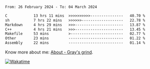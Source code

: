 <!--START_SECTION:waka-->

```txt
From: 26 February 2024 - To: 04 March 2024

C            13 hrs 11 mins  >>>>>>>>>>---------------   40.70 %
sh           7 hrs 22 mins   >>>>>>-------------------   22.78 %
Markdown     4 hrs 29 mins   >>>----------------------   13.87 %
C++          4 hrs 21 mins   >>>----------------------   13.45 %
Makefile     53 mins         >------------------------   02.77 %
Other        23 mins         -------------------------   01.22 %
Assembly     22 mins         -------------------------   01.14 %
```

<!--END_SECTION:waka-->

<!-- [![grayxu's github stats](https://github-readme-stats.vercel.app/api?username=grayxu&count_private=true&show_icons=true)](https://github.com/grayxu) -->

Know more about me: [About - Gray's grind](https://www.grayxu.cn/).
<p align="left">
  <a href="https://wakatime.com/@grayxu" target="_blank">
    <img alt="Wakatime" src="https://wakatime.com/badge/user/c69eb31e-43a1-463f-8968-c3449e386f57.svg"/>
  </a>
</p>

